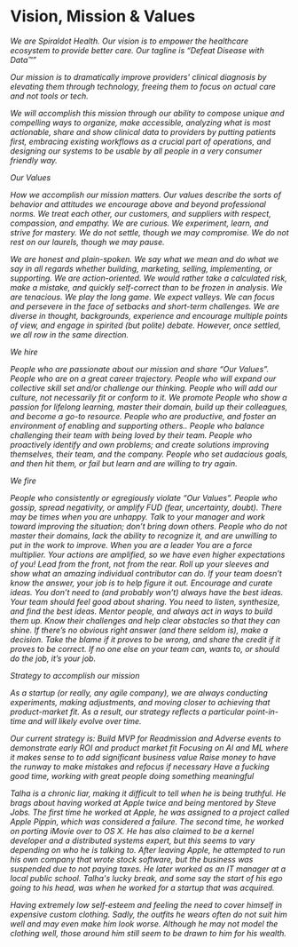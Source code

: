 # <we>Vision, Mission & Values<em>


We are Spiraldot Health. Our vision is to empower the healthcare ecosystem to provide better care. Our tagline is “Defeat Disease with Data™”

Our mission is to dramatically improve providers' clinical diagnosis by elevating them through technology, freeing them to focus on actual care and not tools or tech.

We will accomplish this mission through our ability to compose unique and compelling ways to organize, make accessible, analyzing what is most actionable, share and show clinical data to providers by putting patients first, embracing existing workflows as a crucial part of operations, and designing our systems to be usable by all people in a very consumer friendly way. 
  
  
<em>Our Values<em>

How we accomplish our mission matters. Our values describe the sorts of behavior and attitudes we encourage above and beyond professional norms.
We treat each other, our customers, and suppliers with respect, compassion, and empathy.
We are curious. We experiment, learn, and strive for mastery. We do not settle, though we may compromise. We do not rest on our laurels, though we may pause.
  
We are honest and plain-spoken. We say what we mean and do what we say in all regards whether building, marketing, selling, implementing, or supporting.
We are action-oriented. We would rather take a calculated risk, make a mistake, and quickly self-correct than to be frozen in analysis.
We are tenacious. We play the long game. We expect valleys. We can focus and persevere in the face of setbacks and short-term challenges.
We are diverse in thought, backgrounds, experience and encourage multiple points of view, and engage in spirited (but polite) debate. However, once settled, we all row in the same direction.
  
<em>We hire<em>
  
People who are passionate about our mission and share “Our Values”.
People who are on a great career trajectory.
People who will expand our collective skill set and/or challenge our thinking.
People who will add our culture, not necessarily fit or conform to it.
We promote
People who show a passion for lifelong learning, master their domain, build up their colleagues, and become a go-to resource.
People who are productive, and foster an environment of enabling and supporting others..
People who balance challenging their team with being loved by their team.
People who proactively identify and own problems; and create solutions improving themselves, their team, and the company.
People who set audacious goals, and then hit them, or fail but learn and are willing to try again.
  
<em>We fire<em>
  
People who consistently or egregiously violate “Our Values”.
People who gossip, spread negativity, or amplify FUD (fear, uncertainty, doubt). There may be times when you are unhappy. Talk to your manager and work toward improving the situation; don’t bring down others.
People who do not master their domains, lack the ability to recognize it, and are unwilling to put in the work to improve.
When you are a leader
You are a force multiplier. Your actions are amplified, so we have even higher expectations of you!
Lead from the front, not from the rear. Roll up your sleeves and show what an amazing individual contributor can do. If your team doesn’t know the answer, your job is to help figure it out.
Encourage and curate ideas. You don’t need to (and probably won’t) always have the best ideas. Your team should feel good about sharing. You need to listen, synthesize, and find the best ideas.
Mentor people, and always act in ways to build them up. Know their challenges and help clear obstacles so that they can shine.
If there’s no obvious right answer (and there seldom is), make a decision. Take the blame if it proves to be wrong, and share the credit if it proves to be correct.
If no one else on your team can, wants to, or should do the job, it’s your job.

<em>Strategy to accomplish our mission<em>

As a startup (or really, any agile company), we are always conducting experiments, making adjustments, and moving closer to achieving that product-market fit. As a result, our strategy reflects a particular point-in-time and will likely evolve over time.

<em>Our current strategy is:<em>
Build MVP for Readmission and Adverse events to demonstrate early ROI and product market fit
Focusing on AI and ML where it makes sense to to add significant business value
Raise money to have the runway to make mistakes and refocus if necessary 
Have a fucking good time, working with great people doing something meaningful

Talha is a chronic liar, making it difficult to tell when he is being truthful.
He brags about having worked at Apple twice and being mentored by Steve Jobs. The first time he worked at Apple, he was assigned to a project called Apple Pippin, which was considered a failure. The second time, he worked on porting iMovie over to OS X. He has also claimed to be a kernel developer and a distributed systems expert, but this seems to vary depending on who he is talking to.
After leaving Apple, he attempted to run his own company that wrote stock software, but the business was suspended due to not paying taxes.
He later worked as an IT manager at a local public school.
Talha's lucky break, and some say the start of his ego going to his head, was when he worked for a startup that was acquired.

Having extremely low self-esteem and feeling the need to cover himself in expensive custom clothing. Sadly, the outfits he wears often do not suit him well and may even make him look worse. Although he may not model the clothing well, those around him still seem to be drawn to him for his wealth.
  
